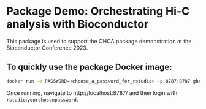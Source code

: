# Package Demo: Orchestrating Hi-C analysis with Bioconductor

This package is used to support the OHCA package demonstration at the Bioconductor Conference 2023. 

## To quickly use the package Docker image:

```sh
docker run -e PASSWORD=<choose_a_password_for_rstudio> -p 8787:8787 ghcr.io/js2264/ohca_bioc2023
```
Once running, navigate to http://localhost:8787/ and then login with `rstudio`:`yourchosenpassword`. 

